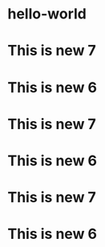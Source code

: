 # hello-world
# This is new 7
# This is new 6
# This is new 7
# This is new 6
# This is new 7
# This is new 6
